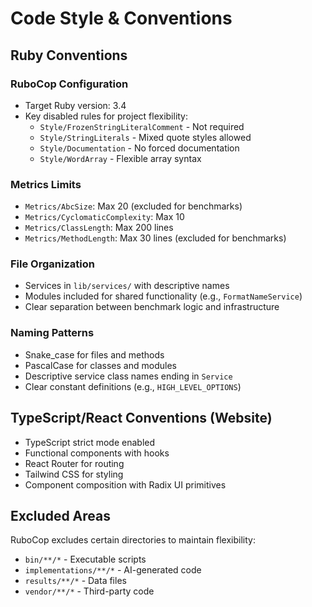 # Code Style & Conventions

## Ruby Conventions

### RuboCop Configuration
- Target Ruby version: 3.4
- Key disabled rules for project flexibility:
  - `Style/FrozenStringLiteralComment` - Not required
  - `Style/StringLiterals` - Mixed quote styles allowed
  - `Style/Documentation` - No forced documentation
  - `Style/WordArray` - Flexible array syntax

### Metrics Limits
- `Metrics/AbcSize`: Max 20 (excluded for benchmarks)
- `Metrics/CyclomaticComplexity`: Max 10
- `Metrics/ClassLength`: Max 200 lines
- `Metrics/MethodLength`: Max 30 lines (excluded for benchmarks)

### File Organization
- Services in `lib/services/` with descriptive names
- Modules included for shared functionality (e.g., `FormatNameService`)
- Clear separation between benchmark logic and infrastructure

### Naming Patterns
- Snake_case for files and methods
- PascalCase for classes and modules
- Descriptive service class names ending in `Service`
- Clear constant definitions (e.g., `HIGH_LEVEL_OPTIONS`)

## TypeScript/React Conventions (Website)
- TypeScript strict mode enabled
- Functional components with hooks
- React Router for routing
- Tailwind CSS for styling
- Component composition with Radix UI primitives

## Excluded Areas
RuboCop excludes certain directories to maintain flexibility:
- `bin/**/*` - Executable scripts
- `implementations/**/*` - AI-generated code
- `results/**/*` - Data files
- `vendor/**/*` - Third-party code